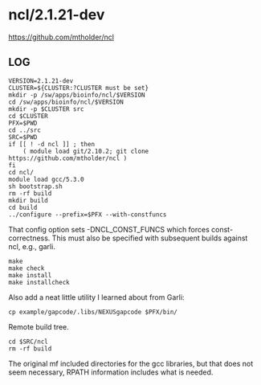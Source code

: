 ncl/2.1.21-dev
==============

<https://github.com/mtholder/ncl>

LOG
---

    VERSION=2.1.21-dev
    CLUSTER=${CLUSTER:?CLUSTER must be set}
    mkdir -p /sw/apps/bioinfo/ncl/$VERSION
    cd /sw/apps/bioinfo/ncl/$VERSION
    mkdir -p $CLUSTER src
    cd $CLUSTER
    PFX=$PWD
    cd ../src
    SRC=$PWD
    if [[ ! -d ncl ]] ; then
        ( module load git/2.10.2; git clone https://github.com/mtholder/ncl )
    fi
    cd ncl/
    module load gcc/5.3.0
    sh bootstrap.sh 
    rm -rf build
    mkdir build
    cd build
    ../configure --prefix=$PFX --with-constfuncs

That config option sets -DNCL_CONST_FUNCS which forces const-correctness.  This
must also be specified with subsequent builds against ncl, e.g., garli.

    make
    make check
    make install
    make installcheck

Also add a neat little utility I learned about from Garli:

    cp example/gapcode/.libs/NEXUSgapcode $PFX/bin/

Remote build tree.

    cd $SRC/ncl
    rm -rf build

The original mf included directories for the gcc libraries, but that does not
seem necessary, RPATH information includes what is needed.
